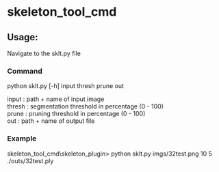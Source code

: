# skeleton_tool_cmd

## Usage:
Navigate to the sklt.py file

### Command
python sklt.py [-h] input thresh prune out <br/>

input : path + name of input image <br/>
thresh : segmentation threshold in percentage (0 - 100) <br />
prune : pruning threshold in percentage (0 - 100) <br />
out : path + name of output file <br />

### Example

skeleton_tool_cmd\skeleton_plugin> python sklt.py imgs/32test.png 10 5 ./outs/32test.ply
